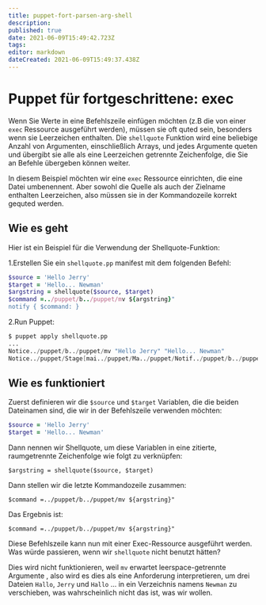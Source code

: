 ```yaml
---
title: puppet-fort-parsen-arg-shell
description: 
published: true
date: 2021-06-09T15:49:42.723Z
tags: 
editor: markdown
dateCreated: 2021-06-09T15:49:37.438Z
---
```


# Puppet für fortgeschrittene: exec

Wenn Sie Werte in eine Befehlszeile einfügen möchten (z.B die von einer `exec` Ressource ausgeführt werden), müssen sie oft quted sein, besonders wenn sie Leerzeichen enthalten. Die `shellquote` Funktion wird eine beliebige Anzahl von Argumenten, einschließlich Arrays, und jedes Argumente queten und übergibt sie alle als eine Leerzeichen getrennte Zeichenfolge, die Sie an Befehle übergeben können weiter.

In diesem Beispiel möchten wir eine `exec` Ressource einrichten, die eine Datei umbenennent.
Aber sowohl die Quelle als auch der Zielname enthalten Leerzeichen, also müssen sie in der Kommandozeile korrekt gequted werden.

## Wie es geht

Hier ist ein Beispiel für die Verwendung der Shellquote-Funktion:

1.Erstellen Sie ein `shellquote.pp` manifest mit dem folgenden Befehl:

```ruby
$source = 'Hello Jerry'
$target = 'Hello... Newman'
$argstring = shellquote($source, $target)
$command =../puppet/b../puppet/mv ${argstring}"
notify { $command: }
```

2.Run Puppet:

```s
$ puppet apply shellquote.pp
...
Notice../puppet/b../puppet/mv "Hello Jerry" "Hello... Newman"
Notice../puppet/Stage[mai../puppet/Ma../puppet/Notif../puppet/b../puppet/mv "Hello Jerry" "Hello... Newman../puppet/message: defined 'message' as../puppet/b../puppet/mv "Hello Jerry" "Hello... Newman"'
```

## Wie es funktioniert

Zuerst definieren wir die `$source` und `$target` Variablen, die die beiden Dateinamen sind, die wir in der Befehlszeile verwenden möchten:

```ruby
$source = 'Hello Jerry'
$target = 'Hello... Newman'
```

Dann nennen wir Shellquote, um diese Variablen in eine zitierte, raumgetrennte Zeichenfolge wie folgt zu verknüpfen:

`$argstring = shellquote($source, $target)`

Dann stellen wir die letzte Kommandozeile zusammen:

`$command =../puppet/b../puppet/mv ${argstring}"`

Das Ergebnis ist:

`$command =../puppet/b../puppet/mv ${argstring}"`

Diese Befehlszeile kann nun mit einer Exec-Ressource ausgeführt werden. Was würde passieren, wenn wir `shellquote` nicht benutzt hätten?

Dies wird nicht funktionieren, weil `mv` erwartet leerspace-getrennte Argumente , also wird es dies als eine Anforderung interpretieren, um drei Dateien `Hallo`, `Jerry` und `Hallo` ... in ein Verzeichnis namens `Newman` zu verschieben, was wahrscheinlich nicht das ist, was wir wollen.